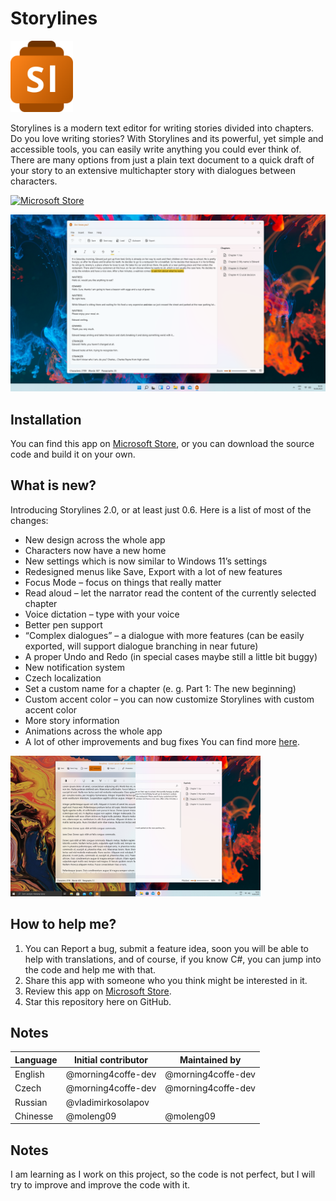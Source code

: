 # Storylines
<img src="./Logo and Screenshots/Storylines-icon.png" width="100"/>

Storylines is a modern text editor for writing stories divided into chapters. 
Do you love writing stories? With Storylines and its powerful, yet simple and accessible tools, you can easily write anything you could ever think of. There are many options from just a plain text document to a quick draft of your story to an extensive multichapter story with dialogues between characters.

[![Microsoft Store](https://img.shields.io/static/v1?label=Microsoft&message=Download&color=blue&style=for-the-badge&logo=microsoft)](https://www.microsoft.com/store/apps/9PN77P9WJ3CX) 

<img src="./Logo and Screenshots/0-6/Storylines-0-6-image-1.png" width="600"/>

## **Installation**
You can find this app on [Microsoft Store](https://www.microsoft.com/store/apps/9PN77P9WJ3CX), or you can download the source code and build it on your own.

## **What is new?**
Introducing Storylines 2.0, or at least just 0.6. Here is a list of most of the changes:
* New design across the whole app
* Characters now have a new home
* New settings which is now similar to Windows 11’s settings
* Redesigned menus like Save, Export with a lot of new features 
* Focus Mode – focus on things that really matter
* Read aloud – let the narrator read the content of the currently selected chapter
* Voice dictation – type with your voice
* Better pen support
* “Complex dialogues” – a dialogue with more features (can be easily exported, will support dialogue branching in near future)
* A proper Undo and Redo (in special cases maybe still a little bit buggy)
* New notification system
* Czech localization
* Set a custom name for a chapter (e. g. Part 1: The new beginning)
* Custom accent color – you can now customize Storylines with custom accent color
* More story information
* Animations across the whole app
* A lot of other improvements and bug fixes
You can find more [here]().

<img src="./Logo and Screenshots/Storylines-0-5vs0-6.png" width="400"/>

## **How to help me?**
1. You can Report a bug, submit a feature idea, soon you will be able to help with translations, and of course, if you know C#, you can jump into the code and help me with that.
2. Share this app with someone who you think might be interested in it.
3. Review this app on [Microsoft Store](https://www.microsoft.com/store/apps/9PN77P9WJ3CX).
4. Star this repository here on GitHub.
<!--5. If this still is not enough for you, you can support me and my work on GitHub Sponsors.-->

## **Notes**
| Language | Initial contributor | Maintained by |
|---|---|---|
| English | @morning4coffe-dev | @morning4coffe-dev |
| Czech | @morning4coffe-dev | @morning4coffe-dev |
| Russian | @vladimirkosolapov |  |
| Chinesse | @moleng09 | @moleng09 |

## **Notes**
I am learning as I work on this project, so the code is not perfect, but I will try to improve and improve the code with it.
